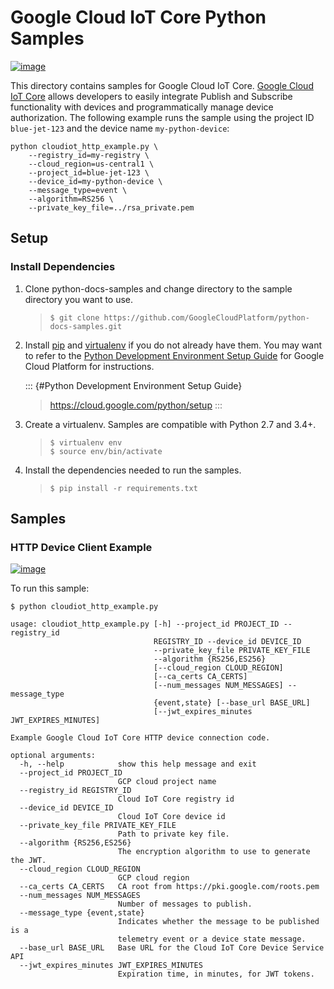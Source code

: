 Google Cloud IoT Core Python Samples
====================================

[![image](https://gstatic.com/cloudssh/images/open-btn.png)](https://console.cloud.google.com/cloudshell/open?git_repo=https://github.com/GoogleCloudPlatform/python-docs-samples&page=editor&open_in_editor=iot/api-client/http_example/README.rst)

This directory contains samples for Google Cloud IoT Core. [Google Cloud
IoT Core](https://cloud.google.com/iot/docs) allows developers to easily
integrate Publish and Subscribe functionality with devices and
programmatically manage device authorization. The following example runs
the sample using the project ID `blue-jet-123` and the device name
`my-python-device`:

    python cloudiot_http_example.py \
        --registry_id=my-registry \
        --cloud_region=us-central1 \
        --project_id=blue-jet-123 \
        --device_id=my-python-device \
        --message_type=event \
        --algorithm=RS256 \
        --private_key_file=../rsa_private.pem

Setup
-----

### Install Dependencies

1.  Clone python-docs-samples and change directory to the sample
    directory you want to use.

    > ``` {.bash}
    > $ git clone https://github.com/GoogleCloudPlatform/python-docs-samples.git
    > ```

2.  Install [pip](https://pip.pypa.io/) and
    [virtualenv](https://virtualenv.pypa.io/) if you do not already have
    them. You may want to refer to the [Python Development Environment
    Setup Guide]() for Google Cloud Platform for instructions.

    ::: {#Python Development Environment Setup Guide}
    > <https://cloud.google.com/python/setup>
    :::

3.  Create a virtualenv. Samples are compatible with Python 2.7 and
    3.4+.

    > ``` {.bash}
    > $ virtualenv env
    > $ source env/bin/activate
    > ```

4.  Install the dependencies needed to run the samples.

    > ``` {.bash}
    > $ pip install -r requirements.txt
    > ```

Samples
-------

### HTTP Device Client Example

[![image](https://gstatic.com/cloudssh/images/open-btn.png)](https://console.cloud.google.com/cloudshell/open?git_repo=https://github.com/GoogleCloudPlatform/python-docs-samples&page=editor&open_in_editor=iot/api-client/http_example/cloudiot_http_example.py,iot/api-client/http_example/README.rst)

To run this sample:

``` {.bash}
$ python cloudiot_http_example.py

usage: cloudiot_http_example.py [-h] --project_id PROJECT_ID --registry_id
                                REGISTRY_ID --device_id DEVICE_ID
                                --private_key_file PRIVATE_KEY_FILE
                                --algorithm {RS256,ES256}
                                [--cloud_region CLOUD_REGION]
                                [--ca_certs CA_CERTS]
                                [--num_messages NUM_MESSAGES] --message_type
                                {event,state} [--base_url BASE_URL]
                                [--jwt_expires_minutes JWT_EXPIRES_MINUTES]

Example Google Cloud IoT Core HTTP device connection code.

optional arguments:
  -h, --help            show this help message and exit
  --project_id PROJECT_ID
                        GCP cloud project name
  --registry_id REGISTRY_ID
                        Cloud IoT Core registry id
  --device_id DEVICE_ID
                        Cloud IoT Core device id
  --private_key_file PRIVATE_KEY_FILE
                        Path to private key file.
  --algorithm {RS256,ES256}
                        The encryption algorithm to use to generate the JWT.
  --cloud_region CLOUD_REGION
                        GCP cloud region
  --ca_certs CA_CERTS   CA root from https://pki.google.com/roots.pem
  --num_messages NUM_MESSAGES
                        Number of messages to publish.
  --message_type {event,state}
                        Indicates whether the message to be published is a
                        telemetry event or a device state message.
  --base_url BASE_URL   Base URL for the Cloud IoT Core Device Service API
  --jwt_expires_minutes JWT_EXPIRES_MINUTES
                        Expiration time, in minutes, for JWT tokens.
```
